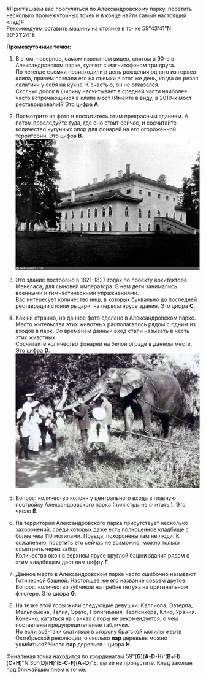 #Приглашаем вас прогуляться по Александровскому парку, посетить несколько промежуточных точек и в конце найти самый настоящий клад)#  
Рекомендуем оставить машину на стоянке в точке 59°43'41"N 30°21'24"E.

**Промежуточные точки:**  
1. В этом, наверное, самом известном видео, снятом в 90-е в Александровском парке, гуляют с магнитофоном три друга.  
По легенде съемки происходили в день рождения одного из героев клипа, причем позвали его на съемки в этот же день, когда он резал салатики у себя на кухне. К счастью, он не отказался.  
Сколько досок в ширину насчитывает в средней части наиболее часто встречающийся в клипе мост (Имейте в виду, в 2010-х мост реставрировали)? Это цифра **A**.

2. Посмотрите на фото и восхититесь этим прекрасным зданием. А потом проследуйте туда, где оно стоит сейчас, и сосчитайте количество чугунных опор для фонарей на его огороженной территории. Это цифра **B**.
![Фото №1](img01.jpg "Фото №1")

3. Это здание построено в 1821-1827 годах по проекту архитектора Менеласа, для сыновей императора. В нем дети занимались военными и гимнастическими упражнениями.  
Вас интересует количество ниш, в которых буквально до последней реставрации стояли рыцари, на первом ярусе здания. Это цифра **C**.

4. Как ни странно, но данное фото сделано в Александровском парке. Место жительства этих животных располагалось рядом с одним из входов в парк. Со временем данный вход стали называть в честь этих животных.  
Сосчитайте количество фонарей на белой ограде в данном месте. Это цифра **D**.
![Фото №2](img02.jpg "Фото №2")

5. Вопрос: количество колонн у центрального входа в главную постройку Александровского парка (пилястры не считать:). Это число **E**.

6. На территории Александровского парка присутствует несколько захоронений, среди которых даже есть полноценное кладбище с более чем 110 могилами. Правда, похоронены там не люди. К сожалению, посетить его сейчас не возможно, можно только осмотреть через забор.  
Количество окон в верхнем ярусе круглой башни здания рядом с этим кладбищем даст вам цифру **F**.

7. Данное место в Александровском парке часто ошибочно называют Готической башней. Настоящее же его название совсем другое.  
Вопрос: количество зубчиков на гребне петуха на оригинальном флюгере. Это цифра **G**.

8. На тезке этой горы жили следующие девушки: Каллиопа, Эвтерпа, Мельпомена, Талия, Эрато, Полигимния, Терпсихора, Клио, Урания.  
Конечно, кататься на санках с горы не рекомендуется, о чем поставлены предупредительные таблички.  
Но если всё-таки скатиться в сторону братской могилы жертв Октябрьской революции, о сколько **пар** деревьев можно ушибиться? Число **пар** деревьев - цифра **H**.

Финальная точка находится по координатам 59°(**G**)(**A**-**D**-**H**)'(**B**+**H**)(**C**+**H**)"N 30°(**D**)(**H**)'(**E**-**C**-**F**)(**A**+**D**)"E, вы её не пропустите. Клад закопан под ближайшим пнем к точке.
